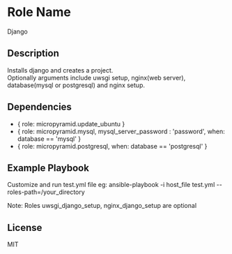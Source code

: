 Role Name
========

Django


Description
-------------------------

Installs django and creates a project.  
Optionally arguments include uwsgi setup, nginx(web server), database(mysql or postgresql) and nginx setup.


Dependencies
-------------------------

- { role: micropyramid.update_ubuntu } 
- { role: micropyramid.mysql, mysql_server_password : 'password', when: database == 'mysql' } 
- { role: micropyramid.postgresql, when: database == 'postgresql' } 


Example Playbook
-------------------------

Customize and run test.yml file 
eg: ansible-playbook -i host_file test.yml --roles-path=/your_directory

Note: Roles uwsgi_django_setup, nginx_django_setup are optional

License
-------

MIT
